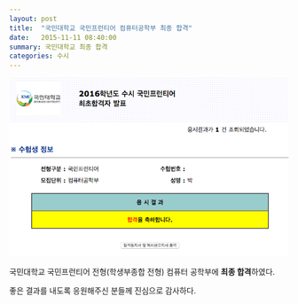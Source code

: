 ```yaml
---
layout: post
title:  "국민대학교 국민프런티어 컴퓨터공학부 최종 합격"
date:   2015-11-11 08:40:00
summary: 국민대학교 최종 합격
categories: 수시
---
```


![](https://raw.githubusercontent.com/DainelPark/dainelpark.github.io/master/images/kookmin_final_step_passed.png)

국민대학교 국민프런티어 전형(학생부종합 전형) 컴퓨터 공학부에 **최종 합격**하였다.

좋은 결과를 내도록 응원해주신 분들께 진심으로 감사하다.